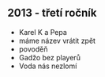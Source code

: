 
## 2013 - třetí ročník

- Karel K a Pepa
- máme název vrátit zpět
- povoděň
- Gadžo bez playerů
- Voda nás nezlomí
